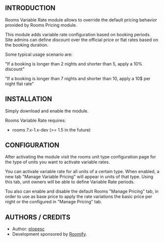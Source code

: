 INTRODUCTION
------------

Rooms Variable Rate module allows to override the default pricing behavior
provided by Rooms Pricing module.

This module adds variable rate configuration based on booking periods. Site
admins can define discount over the official price or flat rates based on the
booking duration.

Some typical usage scenario are:

"If a booking is longer than 2 nights and shorter than 5, apply a 10% discount"

"If a booking is longer than 7 nights and shorter than 10, apply a 10$ per night
flat rate"

INSTALLATION
------------

Simply download and enable the module.

Rooms Variable Rate requires:

* rooms 7.x-1.x-dev (>= 1.5 in the future)

CONFIGURATION
-------------

After activating the module visit the rooms unit type configuration page for
the type of units you want to activate variable rates.

You can activate variable rate for all units of a certain type. When enabled, a
new tab "Manage Variable Pricing" will appear in units of that type. Using this
tab, unit owners will be able to define Variable Rate periods.

Tou also can enable and disable the default Rooms "Manage Pricing" tab, in order
to use as base price to apply the rate variations the basic price per night or
the configured in "Manage Pricing" tab.

AUTHORS / CREDITS
---------------

* Author: [plopesc](http://drupal.org/u/plopesc)
* Development sponsored by [Roomify](http://roomify.us).
